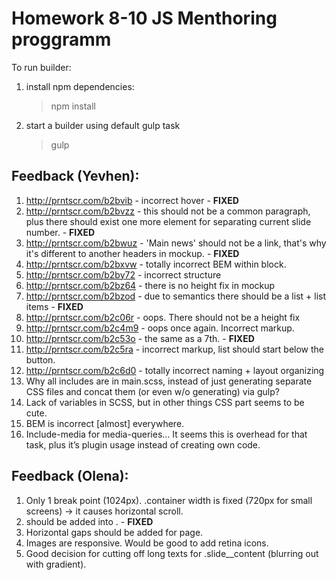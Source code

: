 ﻿Homework 8-10 JS Menthoring proggramm
=====================================

To run builder:

1. install npm dependencies:

	> npm install

2. start a builder using default gulp task

	> gulp


Feedback (Yevhen):
----
1.  http://prntscr.com/b2bvib - incorrect hover - **FIXED**
2.  http://prntscr.com/b2bvzz - this should not be a common paragraph, plus there should exist one more element for separating current slide number. - **FIXED**
3.  http://prntscr.com/b2bwuz - 'Main news' should not be a link, that's why it's different to another headers in mockup. - **FIXED**
4.  http://prntscr.com/b2bxvw - totally incorrect BEM within block.
5.  http://prntscr.com/b2by72 - incorrect structure
6.  http://prntscr.com/b2bz64 - there is no height fix in mockup
7.  http://prntscr.com/b2bzod - due to semantics there should be a list + list items - **FIXED**
8.  http://prntscr.com/b2c06r - oops. There should not be a height fix
9.  http://prntscr.com/b2c4m9 - oops once again. Incorrect markup.
10.  http://prntscr.com/b2c53o - the same as a 7th. - **FIXED**
11.  http://prntscr.com/b2c5ra - incorrect markup, list should start below the button.
12.  http://prntscr.com/b2c6d0​ - totally incorrect naming + layout organizing
13.  Why all includes are in main.scss, instead of just generating separate CSS files and concat them (or even w/o generating) via gulp?
14.  Lack of variables in SCSS, but in other things CSS part seems to be cute.
15.  BEM is incorrect [almost] everywhere.
16.  Include-media for media-queries… It seems this is overhead for that task, plus it’s plugin usage instead of creating own code.

Feedback (Olena):
----
1.  Only 1 break point (1024px). .container width is fixed (720px for small screens) -> it causes horizontal scroll.
2.  <meta name="viewport"> should be added into <head>. - **FIXED**
3.  Horizontal gaps should be added for page.
4.  Images are responsive. Would be good to add  retina icons.
5.  Good decision for cutting off long texts for .slide__content (blurring out with gradient).